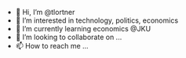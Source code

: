 - 👋 Hi, I’m @tlortner
- 👀 I’m interested in technology, politics, economics
- 🌱 I’m currently learning economics @JKU
- 💞️ I’m looking to collaborate on ...
- 📫 How to reach me ...

<!---
tlortner/tlortner is a ✨ special ✨ repository because its `README.md` (this file) appears on your GitHub profile.
You can click the Preview link to take a look at your changes.
--->
